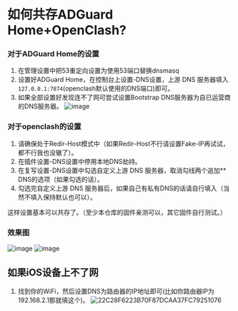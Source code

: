 # 如何共存ADGuard Home+OpenClash?

### 对于ADGuard Home的设置
1. 在管理设置中把53重定向设置为使用53端口替换dnsmasq
2. 设置好ADGuard Home，在控制台上设置-DNS设置，上游 DNS 服务器填入`127.0.0.1:7874`(openclash默认使用的DNS端口)即可。
3. 如果全部设置好发现连不了网可尝试设置Bootstrap DNS服务器为自已运营商的DNS服务器。
![image](https://user-images.githubusercontent.com/67815438/234561559-20dad298-a8ef-41ca-837e-fbed74192f31.png)

### 对于openclash的设置
1. 请确保处于Redir-Host模式中（如果Redir-Host不行请设置Fake-IP再试试，都不行我也没辙了）。
2. 在插件设置-DNS设置中停用本地DNS劫持。
3. 在复写设置-DNS设置中勾选自定义上游 DNS 服务器，取消勾线两个追加** DNS的选项（如果勾选的话）。
4. 勾选完自定义上游 DNS 服务器后，如果自己有私有DNS的话请自行填入（当然不填入保持默认也可以）。

这样设置基本可以共存了。（至少本仓库的固件亲测可以，其它固件自行测试。）
### 效果图
![image](https://user-images.githubusercontent.com/67815438/234561736-10f3bdd8-1670-4a70-be57-a0d9389865bc.png)
![image](https://user-images.githubusercontent.com/67815438/234561805-6307d907-8fc6-4e8e-90fb-e3368328ee46.png)

## 如果iOS设备上不了网
1. 找到你的WiFi，然后设置DNS为路由器的IP地址即可(比如你路由器IP为192.168.2.1那就填这个)。
![22C28F6223B70F87DCAA37FC79251076](https://user-images.githubusercontent.com/67815438/234564845-6476336c-7154-4a36-8f44-0f2c34e856ce.png)

